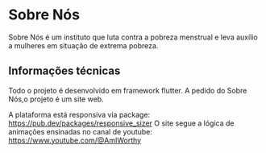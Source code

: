 # Sobre Nós

Sobre Nós é um instituto que luta contra a pobreza menstrual e leva auxílio a mulheres em situação de extrema pobreza.

## Informações técnicas

Todo o projeto é desenvolvido em framework flutter. A pedido do Sobre Nós,o projeto é um site web.

A plataforma está responsiva via package: https://pub.dev/packages/responsive_sizer
O site segue a lógica de animações ensinadas no canal de youtube: https://www.youtube.com/@AmIWorthy
